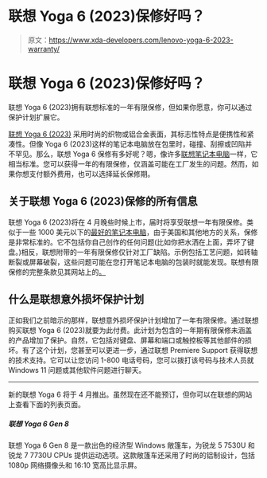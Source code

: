 # 联想 Yoga 6 (2023)保修好吗？

> 原文：<https://www.xda-developers.com/lenovo-yoga-6-2023-warranty/>

# 联想 Yoga 6 (2023)保修好吗？

联想 Yoga 6 (2023)拥有联想标准的一年有限保修，但如果你愿意，你可以通过保护计划扩展它。

[联想 Yoga 6 (2023)](https://xda-developers.com/lenovo-yoga-6-2023/) 采用时尚的织物或铝合金表面，其标志性特点是便携性和紧凑性。但像 Yoga 6 (2023)这样的笔记本电脑放在包里时，碰撞、刮擦或凹陷并不罕见。那么，联想 Yoga 6 保修有多好呢？嗯，像许多[联想笔记本电脑](https://www.xda-developers.com/best-lenovo-laptops/)一样，它相当标准。您可以获得一年的有限保修，仅涵盖可能在工厂发生的问题。然而，如果你想支付额外费用，也可以选择延长保修期。

## 关于联想 Yoga 6 (2023)保修的所有信息

联想 Yoga 6 (2023)将在 4 月晚些时候上市，届时将享受联想一年有限保修。类似于一些 1000 美元以下的[最好的笔记本电脑](https://www.xda-developers.com/best-laptops-under-1000/)，由于美国和其他地方的关系，保修是非常标准的。它不包括你自己创作的任何问题(比如你把水洒在上面，弄坏了键盘。)相反，联想附带的一年有限保修仅针对工厂缺陷。示例包括工艺问题，如转轴断裂或屏幕破裂，这些问题可能在您打开笔记本电脑的包装时就能发现。联想有限保修的完整条款见其网站上的[。](https://support.lenovo.com/us/en/solutions/ht505088-product-warranty-and-other-agreements)

## 什么是联想意外损坏保护计划

正如我们之前暗示的那样，联想意外损坏保护计划增加了一年有限保修。通过联想购买联想 Yoga 6 (2023)就要为此付费。此计划为包含的一年期有限保修未涵盖的产品增加了保护。自然，它包括对键盘、屏幕和端口或触控板等其他部件的损坏。有了这个计划，您甚至可以更进一步，通过联想 Premiere Support 获得联想的技术支持。它可以让您访问 1-800 电话号码，您可以拨打该号码与技术人员就 Windows 11 问题或其他软件问题进行聊天。

* * *

新的联想 Yoga 6 将于 4 月推出。虽然现在还不能预订，但你可以在联想的网站上查看下面的列表页面。

##### 联想 Yoga 6 Gen 8

联想 Yoga 6 Gen 8 是一款出色的经济型 Windows 敞篷车，为锐龙 5 7530U 和锐龙 7 7730U CPUs 提供运动选项。这款敞篷车还采用了时尚的铝制设计，包括 1080p 网络摄像头和 16:10 宽高比显示屏。